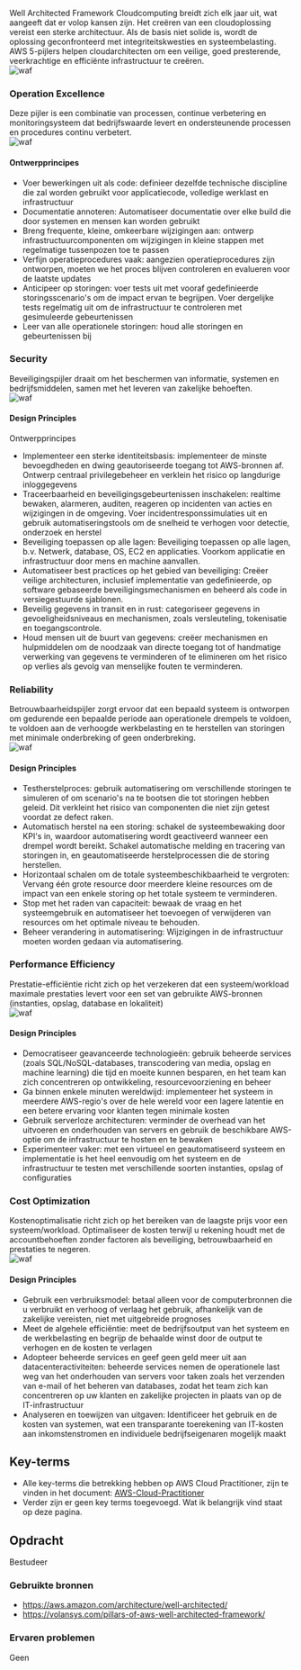 Well Architected Framework
Cloudcomputing breidt zich elk jaar uit, wat aangeeft dat er volop kansen zijn. Het creëren van een cloudoplossing vereist een sterke architectuur. Als de basis niet solide is, wordt de oplossing geconfronteerd met integriteitskwesties en systeembelasting. AWS 5-pijlers helpen cloudarchitecten om een veilige, goed presterende, veerkrachtige en efficiënte infrastructuur te creëren.  
![waf](../00_includes/AWS-17.png)

### Operation Excellence
Deze pijler is een combinatie van processen, continue verbetering en monitoringsysteem dat bedrijfswaarde levert en ondersteunende processen en procedures continu verbetert.  
![waf](../00_includes/AWS-17a.png)

#### Ontwerpprincipes
- Voer bewerkingen uit als code: definieer dezelfde technische discipline die zal worden gebruikt voor applicatiecode, volledige werklast en infrastructuur
- Documentatie annoteren: Automatiseer documentatie over elke build die door systemen en mensen kan worden gebruikt
- Breng frequente, kleine, omkeerbare wijzigingen aan: ontwerp infrastructuurcomponenten om wijzigingen in kleine stappen met regelmatige tussenpozen toe te passen
- Verfijn operatieprocedures vaak: aangezien operatieprocedures zijn ontworpen, moeten we het proces blijven controleren en evalueren voor de laatste updates
- Anticipeer op storingen: voer tests uit met vooraf gedefinieerde storingsscenario's om de impact ervan te begrijpen. Voer dergelijke tests regelmatig uit om de infrastructuur te controleren met gesimuleerde gebeurtenissen
- Leer van alle operationele storingen: houd alle storingen en gebeurtenissen bij

### Security
Beveiligingspijler draait om het beschermen van informatie, systemen en bedrijfsmiddelen, samen met het leveren van zakelijke behoeften.  
![waf](../00_includes/AWS-17b.png)

#### Design Principles
Ontwerpprincipes
- Implementeer een sterke identiteitsbasis: implementeer de minste bevoegdheden en dwing geautoriseerde toegang tot AWS-bronnen af. Ontwerp centraal privilegebeheer en verklein het risico op langdurige inloggegevens
- Traceerbaarheid en beveiligingsgebeurtenissen inschakelen: realtime bewaken, alarmeren, auditen, reageren op incidenten van acties en wijzigingen in de omgeving. Voer incidentresponssimulaties uit en gebruik automatiseringstools om de snelheid te verhogen voor detectie, onderzoek en herstel
- Beveiliging toepassen op alle lagen: Beveiliging toepassen op alle lagen, b.v. Netwerk, database, OS, EC2 en applicaties. Voorkom applicatie en infrastructuur door mens en machine aanvallen.
- Automatiseer best practices op het gebied van beveiliging: Creëer veilige architecturen, inclusief implementatie van gedefinieerde, op software gebaseerde beveiligingsmechanismen en beheerd als code in versiegestuurde sjablonen.
- Beveilig gegevens in transit en in rust: categoriseer gegevens in gevoeligheidsniveaus en mechanismen, zoals versleuteling, tokenisatie en toegangscontrole.
- Houd mensen uit de buurt van gegevens: creëer mechanismen en hulpmiddelen om de noodzaak van directe toegang tot of handmatige verwerking van gegevens te verminderen of te elimineren om het risico op verlies als gevolg van menselijke fouten te verminderen.

### Reliability
Betrouwbaarheidspijler zorgt ervoor dat een bepaald systeem is ontworpen om gedurende een bepaalde periode aan operationele drempels te voldoen, te voldoen aan de verhoogde werkbelasting en te herstellen van storingen met minimale onderbreking of geen onderbreking.  
![waf](../00_includes/AWS-17c.png)

#### Design Principles
- Testherstelproces: gebruik automatisering om verschillende storingen te simuleren of om scenario's na te bootsen die tot storingen hebben geleid. Dit verkleint het risico van componenten die niet zijn getest voordat ze defect raken.
- Automatisch herstel na een storing: schakel de systeembewaking door KPI's in, waardoor automatisering wordt geactiveerd wanneer een drempel wordt bereikt. Schakel automatische melding en tracering van storingen in, en geautomatiseerde herstelprocessen die de storing herstellen.
- Horizontaal schalen om de totale systeembeschikbaarheid te vergroten: Vervang één grote resource door meerdere kleine resources om de impact van een enkele storing op het totale systeem te verminderen.
- Stop met het raden van capaciteit: bewaak de vraag en het systeemgebruik en automatiseer het toevoegen of verwijderen van resources om het optimale niveau te behouden.
- Beheer verandering in automatisering: Wijzigingen in de infrastructuur moeten worden gedaan via automatisering.

### Performance Efficiency
Prestatie-efficiëntie richt zich op het verzekeren dat een systeem/workload maximale prestaties levert voor een set van gebruikte AWS-bronnen (instanties, opslag, database en lokaliteit)  
![waf](../00_includes/AWS-17d.png)

#### Design Principles
- Democratiseer geavanceerde technologieën: gebruik beheerde services (zoals SQL/NoSQL-databases, transcodering van media, opslag en machine learning) die tijd en moeite kunnen besparen, en het team kan zich concentreren op ontwikkeling, resourcevoorziening en beheer
- Ga binnen enkele minuten wereldwijd: implementeer het systeem in meerdere AWS-regio's over de hele wereld voor een lagere latentie en een betere ervaring voor klanten tegen minimale kosten
- Gebruik serverloze architecturen: verminder de overhead van het uitvoeren en onderhouden van servers en gebruik de beschikbare AWS-optie om de infrastructuur te hosten en te bewaken
- Experimenteer vaker: met een virtueel en geautomatiseerd systeem en implementatie is het heel eenvoudig om het systeem en de infrastructuur te testen met verschillende soorten instanties, opslag of configuraties

### Cost Optimization
Kostenoptimalisatie richt zich op het bereiken van de laagste prijs voor een systeem/workload. Optimaliseer de kosten terwijl u rekening houdt met de accountbehoeften zonder factoren als beveiliging, betrouwbaarheid en prestaties te negeren.  
![waf](../00_includes/AWS-17e.png)

#### Design Principles
- Gebruik een verbruiksmodel: betaal alleen voor de computerbronnen die u verbruikt en verhoog of verlaag het gebruik, afhankelijk van de zakelijke vereisten, niet met uitgebreide prognoses
- Meet de algehele efficiëntie: meet de bedrijfsoutput van het systeem en de werkbelasting en begrijp de behaalde winst door de output te verhogen en de kosten te verlagen
- Adopteer beheerde services en geef geen geld meer uit aan datacenteractiviteiten: beheerde services nemen de operationele last weg van het onderhouden van servers voor taken zoals het verzenden van e-mail of het beheren van databases, zodat het team zich kan concentreren op uw klanten en zakelijke projecten in plaats van op de IT-infrastructuur
- Analyseren en toewijzen van uitgaven: Identificeer het gebruik en de kosten van systemen, wat een transparante toerekening van IT-kosten aan inkomstenstromen en individuele bedrijfseigenaren mogelijk maakt

## Key-terms
- Alle key-terms die betrekking hebben op AWS Cloud Practitioner, zijn te vinden in het document: [AWS-Cloud-Practitioner](../beschrijvingen/aws-cloud-practitioner.md) 
- Verder zijn er geen key terms toegevoegd. Wat ik belangrijk vind staat op deze pagina.
## Opdracht
Bestudeer
### Gebruikte bronnen
- https://aws.amazon.com/architecture/well-architected/
- https://volansys.com/pillars-of-aws-well-architected-framework/

### Ervaren problemen
Geen
